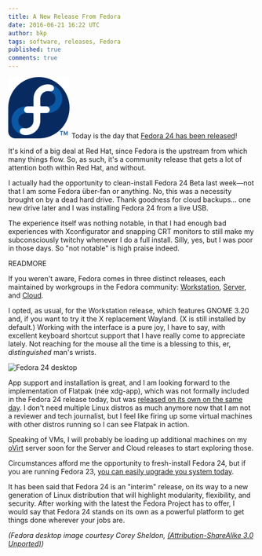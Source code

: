 ```yaml
---
title: A New Release From Fedora
date: 2016-06-21 16:22 UTC
author: bkp
tags: software, releases, Fedora
published: true
comments: true
---
```

![Fedora logo](/images/blog/fedora-logo.png) Today is the day that [Fedora 24 has been released](https://fedoramagazine.org/fedora-24-released/)!

It's kind of a big deal at Red Hat, since Fedora is the upstream from which many things flow. So, as such, it's a community release that gets a lot of attention both within Red Hat, and without.

I actually had the opportunity to clean-install Fedora 24 Beta last week&mdash;not that I am some Fedora &uuml;ber-fan or anything. No, this was a necessity brought on by a dead hard drive. Thank goodness for cloud backups... one new drive later and I was installing Fedora 24 from a live USB.

The experience itself was nothing notable, in that I had enough bad experiences with Xconfigurator and snapping CRT monitors to still make my subconsciously twitchy whenever I do a full install. Silly, yes, but I was poor in those days. So "not notable" is high praise indeed.

READMORE

If you weren't aware, Fedora comes in three distinct releases, each maintained by workgroups in the Fedora community: [Workstation](https://getfedora.org/workstation/), [Server](https://getfedora.org/server/), and [Cloud](https://getfedora.org/cloud/).

I opted, as usual, for the Workstation release, which features GNOME 3.20 and, if you want to try it the X replacement Wayland. (X is still installed by default.) Working with the interface is a pure joy, I have to say, with excellent keyboard shortcut support that I have really come to appreciate lately. Not reaching for the mouse all the time is a blessing to this, er, *distinguished* man's wrists.

![Fedora 24 desktop](https://fedoraproject.org/w/uploads/2/2b/F24-workstation-superkey.png)

App support and installation is great, and I am looking forward to the implementation of Flatpak (n&eacute;e xdg-app), which was not formally included in the Fedora 24 release today, but was [released on its own on the same day](https://fedoramagazine.org/introducing-flatpak/). I don't need multiple Linux distros as much anymore now that I am not a reviewer and tech journalist, but I feel like firing up some virtual machines with other distros running so I can see Flatpak in action.

Speaking of VMs, I will probably be loading up additional machines on my [oVirt](http:www.ovirt.org) server soon for the Server and Cloud releases to start exploring those.

Circumstances afford me the opportunity to fresh-install Fedora 24, but if you are running Fedora 23, [you can easily upgrade you system today](https://fedoramagazine.org/upgrading-fedora-23-workstation-to-fedora-24/).

It has been said that Fedora 24 is an "interim" release, on its way to a new generation of Linux distribution that will highlight modularity, flexibility, and security.  After working with the latest the Fedora Project has to offer, I would say that Fedora 24 stands on its own as a powerful platform to get things done wherever your jobs are.

*(Fedora desktop image courtesy Corey Sheldon, [(Attribution-ShareAlike 3.0 Unported)](https://creativecommons.org/licenses/by-sa/3.0/))*
